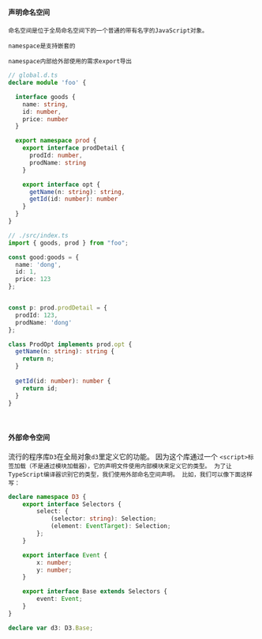 #### 声明命名空间

`命名空间是位于全局命名空间下的一个普通的带有名字的JavaScript对象。`

`namespace是支持嵌套的`

`namespace内部给外部使用的需求export导出`

~~~ts
// global.d.ts
declare module 'foo' {

  interface goods {
    name: string,
    id: number,
    price: number
  }

  export namespace prod {
    export interface prodDetail {
      prodId: number,
      prodName: string
    }

    export interface opt {
      getName(n: string): string,
      getId(id: number): number
    }
  }
}

// ./src/index.ts
import { goods, prod } from "foo";

const good:goods = {
  name: 'dong',
  id: 1,
  price: 123
};


const p: prod.prodDetail = {
  prodId: 123,
  prodName: 'dong'
};

class ProdOpt implements prod.opt {
  getName(n: string): string {
    return n;
  }  
  
  getId(id: number): number {
    return id;
  }  
}
~~~

<br/>

#### 外部命令空间

流行的程序库`D3`在全局对象`d3`里定义它的功能。 因为这个库通过一个 `<script>标签加载（不是通过模块加载器），它的声明文件使用内部模块来定义它的类型。 为了让TypeScript编译器识别它的类型，我们使用外部命名空间声明。 比如，我们可以像下面这样写：`

~~~ts
declare namespace D3 {
    export interface Selectors {
        select: {
            (selector: string): Selection;
            (element: EventTarget): Selection;
        };
    }

    export interface Event {
        x: number;
        y: number;
    }

    export interface Base extends Selectors {
        event: Event;
    }
}

declare var d3: D3.Base;
~~~

